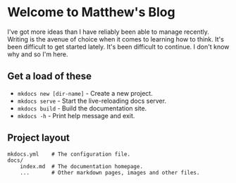 # Welcome to Matthew's Blog

I've got more ideas than I have reliably been able to manage recently.  Writing is the avenue of choice when it comes to learning how to think.  It's been difficult to get started lately.  It's been difficult to continue.  I don't know why and so I'm here.  

## Get a load of these 

* `mkdocs new [dir-name]` - Create a new project.
* `mkdocs serve` - Start the live-reloading docs server.
* `mkdocs build` - Build the documentation site.
* `mkdocs -h` - Print help message and exit.

## Project layout

    mkdocs.yml    # The configuration file.
    docs/
        index.md  # The documentation homepage.
        ...       # Other markdown pages, images and other files.
